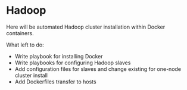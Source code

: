 # Hadoop

Here will be automated Hadoop cluster installation within Docker containers.

What left to do:

- Write playbook for installing Docker 
- Write playbooks for configuring Hadoop slaves
- Add configuration files for slaves and change existing for one-node cluster install
- Add Dockerfiles transfer to hosts
